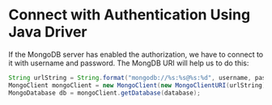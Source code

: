 # Connect with Authentication Using Java Driver

If the MongoDB server has enabled the authorization, we have to connect to it with username and password. The MongDB URI will help us to do this:

```java
String urlString = String.format("mongodb://%s:%s@%s:%d", username, password, hostname, port);
MongoClient mongoClient = new MongoClient(new MongoClientURI(urlString));
MongoDatabase db = mongoClient.getDatabase(database);
```
